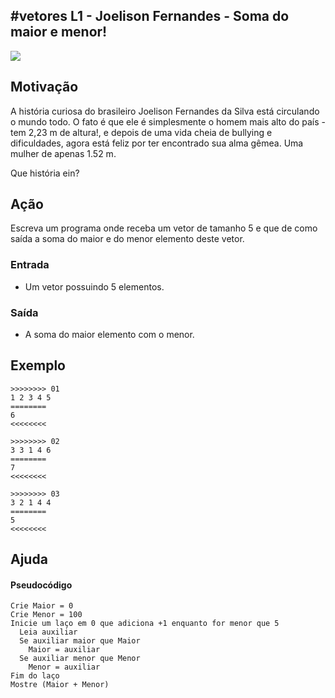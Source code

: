## #vetores L1 - Joelison Fernandes - Soma do maior e menor!


![](https://raw.githubusercontent.com/qxcodefup/arcade/master/base/060/__capa.jpg)

## Motivação

A história curiosa do brasileiro Joelison Fernandes da Silva está circulando o mundo todo. O fato é que ele é simplesmente o homem mais alto do país - tem 2,23 m de altura!, e depois de uma vida cheia de bullying e dificuldades, agora está feliz por ter encontrado sua alma gêmea. Uma mulher de apenas 1.52 m.

Que história ein?

## Ação

Escreva um programa onde receba um vetor de tamanho 5 e que de como saída a soma do maior e do menor elemento deste vetor.

### Entrada

*   Um vetor possuindo 5 elementos.

### Saída

*   A soma do maior elemento com o menor.

## Exemplo

```
>>>>>>>> 01
1 2 3 4 5
========
6
<<<<<<<<

>>>>>>>> 02
3 3 1 4 6
========
7
<<<<<<<<

>>>>>>>> 03
3 2 1 4 4
========
5
<<<<<<<<
```
## Ajuda
#### Pseudocódigo
```
Crie Maior = 0
Crie Menor = 100
Inicie um laço em 0 que adiciona +1 enquanto for menor que 5
  Leia auxiliar
  Se auxiliar maior que Maior
    Maior = auxiliar
  Se auxiliar menor que Menor
    Menor = auxiliar
Fim do laço
Mostre (Maior + Menor)
```
